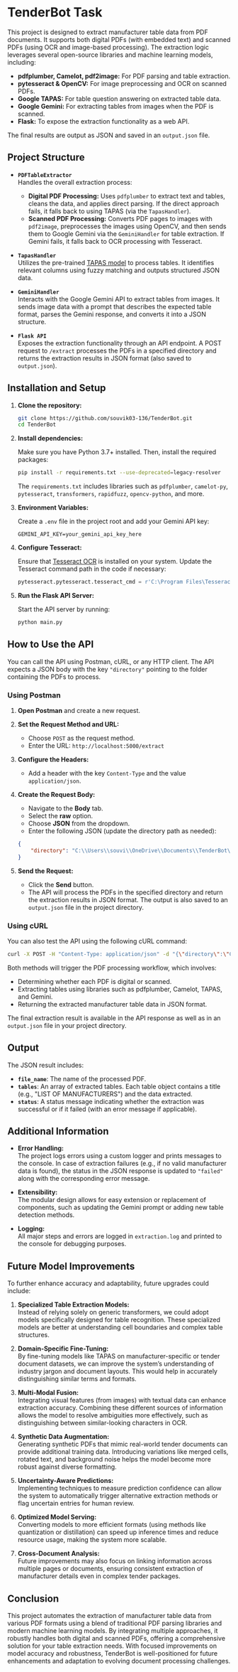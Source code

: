 # TenderBot Task

This project is designed to extract manufacturer table data from PDF documents. It supports both digital PDFs (with embedded text) and scanned PDFs (using OCR and image-based processing). The extraction logic leverages several open-source libraries and machine learning models, including:

- **pdfplumber, Camelot, pdf2image:** For PDF parsing and table extraction.
- **pytesseract & OpenCV:** For image preprocessing and OCR on scanned PDFs.
- **Google TAPAS:** For table question answering on extracted table data.
- **Google Gemini:** For extracting tables from images when the PDF is scanned.
- **Flask:** To expose the extraction functionality as a web API.

The final results are output as JSON and saved in an `output.json` file.

## Project Structure

- **`PDFTableExtractor`**  
  Handles the overall extraction process:
  - **Digital PDF Processing:** Uses `pdfplumber` to extract text and tables, cleans the data, and applies direct parsing. If the direct approach fails, it falls back to using TAPAS (via the `TapasHandler`).
  - **Scanned PDF Processing:** Converts PDF pages to images with `pdf2image`, preprocesses the images using OpenCV, and then sends them to Google Gemini via the `GeminiHandler` for table extraction. If Gemini fails, it falls back to OCR processing with Tesseract.

- **`TapasHandler`**  
  Utilizes the pre-trained [TAPAS model](https://huggingface.co/google/tapas-base-finetuned-wtq) to process tables. It identifies relevant columns using fuzzy matching and outputs structured JSON data.

- **`GeminiHandler`**  
  Interacts with the Google Gemini API to extract tables from images. It sends image data with a prompt that describes the expected table format, parses the Gemini response, and converts it into a JSON structure.

- **`Flask API`**  
  Exposes the extraction functionality through an API endpoint. A POST request to `/extract` processes the PDFs in a specified directory and returns the extraction results in JSON format (also saved to `output.json`).

## Installation and Setup

1. **Clone the repository:**

   ```bash
   git clone https://github.com/souvik03-136/TenderBot.git
   cd TenderBot
   ```

2. **Install dependencies:**

   Make sure you have Python 3.7+ installed. Then, install the required packages:

   ```bash
   pip install -r requirements.txt --use-deprecated=legacy-resolver
   ```

   The `requirements.txt` includes libraries such as `pdfplumber`, `camelot-py`, `pytesseract`, `transformers`, `rapidfuzz`, `opencv-python`, and more.

3. **Environment Variables:**

   Create a `.env` file in the project root and add your Gemini API key:

   ```env
   GEMINI_API_KEY=your_gemini_api_key_here
   ```

4. **Configure Tesseract:**

   Ensure that [Tesseract OCR](https://github.com/tesseract-ocr/tesseract) is installed on your system. Update the Tesseract command path in the code if necessary:

   ```python
   pytesseract.pytesseract.tesseract_cmd = r'C:\Program Files\Tesseract-OCR\tesseract.exe'
   ```

5. **Run the Flask API Server:**

   Start the API server by running:

   ```bash
   python main.py
   ```

## How to Use the API

You can call the API using Postman, cURL, or any HTTP client. The API expects a JSON body with the key `"directory"` pointing to the folder containing the PDFs to process.

### Using Postman

1. **Open Postman** and create a new request.
2. **Set the Request Method and URL:**  
   - Choose `POST` as the request method.
   - Enter the URL: `http://localhost:5000/extract`
3. **Configure the Headers:**  
   - Add a header with the key `Content-Type` and the value `application/json`.
4. **Create the Request Body:**  
   - Navigate to the **Body** tab.
   - Select the **raw** option.
   - Choose **JSON** from the dropdown.
   - Enter the following JSON (update the directory path as needed):

   ```json
   {
       "directory": "C:\\Users\\souvi\\OneDrive\\Documents\\TenderBot\\Pdf"
   }
   ```

5. **Send the Request:**  
   - Click the **Send** button.
   - The API will process the PDFs in the specified directory and return the extraction results in JSON format. The output is also saved to an `output.json` file in the project directory.

### Using cURL

You can also test the API using the following cURL command:

```bash
curl -X POST -H "Content-Type: application/json" -d "{\"directory\":\"C:\\\\Users\\\\souvi\\\\OneDrive\\\\Documents\\\\TenderBot\\\\Pdf\"}" http://localhost:5000/extract
```

Both methods will trigger the PDF processing workflow, which involves:
- Determining whether each PDF is digital or scanned.
- Extracting tables using libraries such as pdfplumber, Camelot, TAPAS, and Gemini.
- Returning the extracted manufacturer table data in JSON format.

The final extraction result is available in the API response as well as in an `output.json` file in your project directory.

## Output

The JSON result includes:
- **`file_name`**: The name of the processed PDF.
- **`tables`**: An array of extracted tables. Each table object contains a title (e.g., "LIST OF MANUFACTURERS") and the data extracted.
- **`status`**: A status message indicating whether the extraction was successful or if it failed (with an error message if applicable).

## Additional Information

- **Error Handling:**  
  The project logs errors using a custom logger and prints messages to the console. In case of extraction failures (e.g., if no valid manufacturer data is found), the status in the JSON response is updated to `"failed"` along with the corresponding error message.

- **Extensibility:**  
  The modular design allows for easy extension or replacement of components, such as updating the Gemini prompt or adding new table detection methods.

- **Logging:**  
  All major steps and errors are logged in `extraction.log` and printed to the console for debugging purposes.

## Future Model Improvements

To further enhance accuracy and adaptability, future upgrades could include:

1. **Specialized Table Extraction Models:**  
   Instead of relying solely on generic transformers, we could adopt models specifically designed for table recognition. These specialized models are better at understanding cell boundaries and complex table structures.

2. **Domain-Specific Fine-Tuning:**  
   By fine-tuning models like TAPAS on manufacturer-specific or tender document datasets, we can improve the system’s understanding of industry jargon and document layouts. This would help in accurately distinguishing similar terms and formats.

3. **Multi-Modal Fusion:**  
   Integrating visual features (from images) with textual data can enhance extraction accuracy. Combining these different sources of information allows the model to resolve ambiguities more effectively, such as distinguishing between similar-looking characters in OCR.

4. **Synthetic Data Augmentation:**  
   Generating synthetic PDFs that mimic real-world tender documents can provide additional training data. Introducing variations like merged cells, rotated text, and background noise helps the model become more robust against diverse formatting.

5. **Uncertainty-Aware Predictions:**  
   Implementing techniques to measure prediction confidence can allow the system to automatically trigger alternative extraction methods or flag uncertain entries for human review.

6. **Optimized Model Serving:**  
   Converting models to more efficient formats (using methods like quantization or distillation) can speed up inference times and reduce resource usage, making the system more scalable.

7. **Cross-Document Analysis:**  
   Future improvements may also focus on linking information across multiple pages or documents, ensuring consistent extraction of manufacturer details even in complex tender packages.

## Conclusion

This project automates the extraction of manufacturer table data from various PDF formats using a blend of traditional PDF parsing libraries and modern machine learning models. By integrating multiple approaches, it robustly handles both digital and scanned PDFs, offering a comprehensive solution for your table extraction needs. With focused improvements on model accuracy and robustness, TenderBot is well-positioned for future enhancements and adaptation to evolving document processing challenges.
